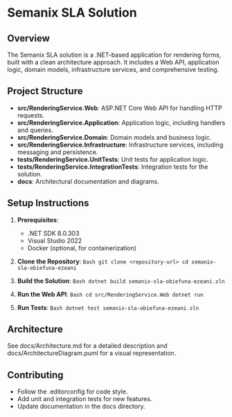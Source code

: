 # Semanix SLA Solution

## Overview
The Semanix SLA solution is a .NET-based application for rendering forms, built with a clean architecture approach. It includes a Web API, application logic, domain models, infrastructure services, and comprehensive testing.

## Project Structure
- **src/RenderingService.Web**: ASP.NET Core Web API for handling HTTP requests.
- **src/RenderingService.Application**: Application logic, including handlers and queries.
- **src/RenderingService.Domain**: Domain models and business logic.
- **src/RenderingService.Infrastructure**: Infrastructure services, including messaging and persistence.
- **tests/RenderingService.UnitTests**: Unit tests for application logic.
- **tests/RenderingService.IntegrationTests**: Integration tests for the solution.
- **docs**: Architectural documentation and diagrams.

## Setup Instructions
1. **Prerequisites**:
   - .NET SDK 8.0.303
   - Visual Studio 2022
   - Docker (optional, for containerization)

2. **Clone the Repository**:
   `Bash
   git clone <repository-url>
   cd semanix-sla-obiefuna-ezeani
   `

3. **Build the Solution**:
   `Bash
   dotnet build semanix-sla-obiefuna-ezeani.sln
   `

4. **Run the Web API**:
   `Bash
   cd src/RenderingService.Web
   dotnet run
   `

5. **Run Tests**:
   `Bash
   dotnet test semanix-sla-obiefuna-ezeani.sln
   `

## Architecture
See docs/Architecture.md for a detailed description and docs/ArchitectureDiagram.puml for a visual representation.

## Contributing
- Follow the .editorconfig for code style.
- Add unit and integration tests for new features.
- Update documentation in the docs directory.
